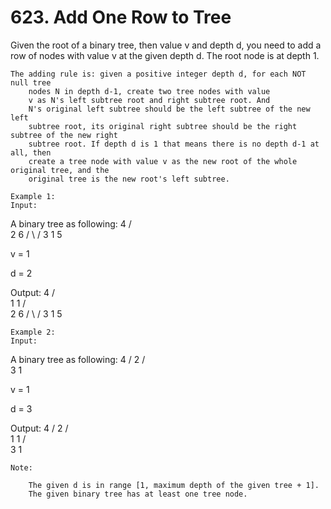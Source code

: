 # 623. Add One Row to Tree

Given the root of a binary tree, then value v and depth d, you need
        to add a row of nodes with value v at the given depth d. The root
        node is at depth 1. 

    The adding rule is: given a positive integer depth d, for each NOT null tree
        nodes N in depth d-1, create two tree nodes with value
        v as N's left subtree root and right subtree root. And
        N's original left subtree should be the left subtree of the new left
        subtree root, its original right subtree should be the right subtree of the new right
        subtree root. If depth d is 1 that means there is no depth d-1 at all, then
        create a tree node with value v as the new root of the whole original tree, and the
        original tree is the new root's left subtree.

    Example 1:
    Input:
A binary tree as following:
       4
     /   \
    2     6
   / \   /
  3   1 5

v = 1

d = 2

Output:
       4
      / \
     1   1
    /     \
   2       6
  / \     /
 3   1   5

    

    Example 2:
    Input:
A binary tree as following:
      4
     /
    2
   / \
  3   1

v = 1

d = 3

Output:
      4
     /
    2
   / \
  1   1
 /     \
3       1

    

    Note:
    
        The given d is in range [1, maximum depth of the given tree + 1].
        The given binary tree has at least one tree node.